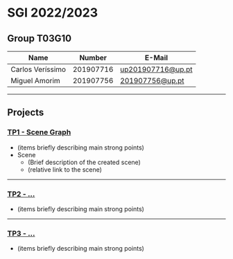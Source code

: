 # SGI 2022/2023

## Group T03G10
| Name             | Number    | E-Mail             |
| ---------------- | --------- | ------------------ |
| Carlos Veríssimo | 201907716 | up201907716@up.pt |
| Miguel Amorim    | 201907756 | 201907756@up.pt |

----

## Projects

### [TP1 - Scene Graph](tp1)

- (items briefly describing main strong points)
- Scene
  - (Brief description of the created scene)
  - (relative link to the scene)

-----

### [TP2 - ...](tp2)
- (items briefly describing main strong points)

----

### [TP3 - ...](tp3)
- (items briefly describing main strong points)

